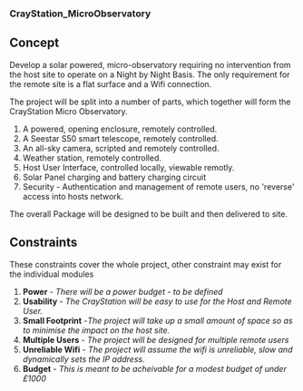 ### CrayStation_MicroObservatory

## Concept

Develop a solar powered, micro-observatory requiring no intervention from the host site to operate on a Night by Night Basis. The only requirement for the remote site is a flat surface and a Wifi connection.

The project will be split into a number of parts, which together will form the CrayStation Micro Observatory.

1.  A powered, opening enclosure, remotely controlled.
2.  A Seestar S50 smart telescope, remotely controlled.
3.  An all-sky camera, scripted and remotely controlled.
4.  Weather station, remotely controlled.
5.  Host User Interface, controlled locally, viewable remotly.
6.  Solar Panel charging and battery charging circuit 
7.  Security - Authentication and management of remote users, no 'reverse' access into hosts network.

The overall Package will be designed to be built and then delivered to site.

## Constraints

These constraints cover the whole project, other constraint may exist for the individual modules 

1.  **Power** - _There will be a power budget - to be defined_
2.  **Usability** - _The CrayStation will be easy to use for the Host and Remote User._
3. **Small Footprint** -_The project will take up a small amount of space so as to minimise the impact on the host site._
4.  **Multiple Users** - _The project will be designed for multiple remote users_
5.  **Unreliable Wifi** - _The project will assume the wifi is unreliable, slow and dynamically sets the IP address._
6.  **Budget** - _This is meant to be acheivable for a modest budget of under £1000_
